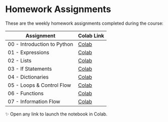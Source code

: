 # Homework Assignments

These are the weekly homework assignments completed during the course:

| Assignment                     | Colab Link |
|--------------------------------|------------|
| 00 - Introduction to Python    | [Colab](https://colab.research.google.com/github/muhammadwaheedairi/modern-ai-python-projects/blob/main/homework_assigments/00_intro_python.ipynb) |
| 01 - Expressions               | [Colab](https://colab.research.google.com/github/muhammadwaheedairi/modern-ai-python-projects/blob/main/homework_assigments/01_expressions.ipynb) |
| 02 - Lists                     | [Colab](https://colab.research.google.com/github/muhammadwaheedairi/modern-ai-python-projects/blob/main/homework_assigments/02_lists.ipynb) |
| 03 - If Statements             | [Colab](https://colab.research.google.com/github/muhammadwaheedairi/modern-ai-python-projects/blob/main/homework_assigments/03_if_statements.ipynb) |
| 04 - Dictionaries              | [Colab](https://colab.research.google.com/github/muhammadwaheedairi/modern-ai-python-projects/blob/main/homework_assigments/04_dictionaries.ipynb) |
| 05 - Loops & Control Flow      | [Colab](https://colab.research.google.com/github/muhammadwaheedairi/modern-ai-python-projects/blob/main/homework_assigments/05_loops_control_flow.ipynb) |
| 06 - Functions                 | [Colab](https://colab.research.google.com/github/muhammadwaheedairi/modern-ai-python-projects/blob/main/homework_assigments/06_functions.ipynb) |
| 07 - Information Flow          | [Colab](https://colab.research.google.com/github/muhammadwaheedairi/modern-ai-python-projects/blob/main/homework_assigments/07_information_flow.ipynb) |

✨ Open any link to launch the notebook in Colab.
